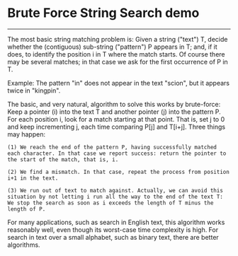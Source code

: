 # Brute Force String Search  demo

---

The most basic string matching problem is: Given a string ("text") T, decide whether the (contiguous) sub-string ("pattern") P appears in T; and, if it does, to identify the position i in T where the match starts. Of course there may be several matches; in that case we ask for the first occurrence of P in T.

Example: The pattern "in" does not appear in the text "scion", but it appears twice in "kingpin".

The basic, and very natural, algorithm to solve this works by brute-force: Keep a pointer (i) into the text T and another pointer (j) into the pattern P. For each position i, look for a match starting at that point. That is, set j to 0 and keep incrementing j, each time comparing P[j] and T[i+j]. Three things may happen:

    (1) We reach the end of the pattern P, having successfully matched each character. In that case we report success: return the pointer to the start of the match, that is, i.

    (2) We find a mismatch. In that case, repeat the process from position i+1 in the text.

    (3) We run out of text to match against. Actually, we can avoid this situation by not letting i run all the way to the end of the text T: We stop the search as soon as i exceeds the length of T minus the length of P.

For many applications, such as search in English text, this algorithm works reasonably well, even though its worst-case time complexity is high. For search in text over a small alphabet, such as binary text, there are better algorithms.
